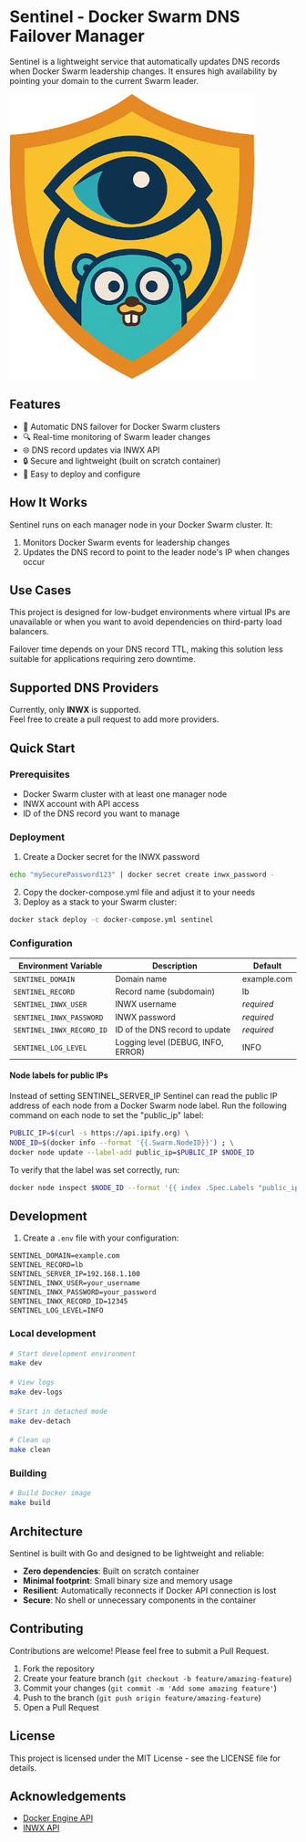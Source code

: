 # Sentinel - Docker Swarm DNS Failover Manager

Sentinel is a lightweight service that automatically updates DNS records when Docker Swarm leadership changes. It ensures high availability by pointing your domain to the current Swarm leader.

![Sentinel Logo](./images/logo.png)

## Features

- 🔄 Automatic DNS failover for Docker Swarm clusters
- 🔍 Real-time monitoring of Swarm leader changes
- 🌐 DNS record updates via INWX API
- 🔒 Secure and lightweight (built on scratch container)
- 🚀 Easy to deploy and configure

## How It Works

Sentinel runs on each manager node in your Docker Swarm cluster. It:

1. Monitors Docker Swarm events for leadership changes
2. Updates the DNS record to point to the leader node's IP when changes occur

## Use Cases

This project is designed for low-budget environments where virtual IPs are unavailable or when you want to avoid dependencies on third-party load balancers.

Failover time depends on your DNS record TTL, making this solution less suitable for applications requiring zero downtime.

## Supported DNS Providers

Currently, only **INWX** is supported.  
Feel free to create a pull request to add more providers.

## Quick Start

### Prerequisites

- Docker Swarm cluster with at least one manager node
- INWX account with API access
- ID of the DNS record you want to manage

### Deployment

1. Create a Docker secret for the INWX password
```bash
echo "mySecurePassword123" | docker secret create inwx_password -
```
2. Copy the docker-compose.yml file and adjust it to your needs
3. Deploy as a stack to your Swarm cluster:

```bash
docker stack deploy -c docker-compose.yml sentinel
```

### Configuration

| Environment Variable      | Description                        | Default     |
|---------------------------|------------------------------------|-------------|
| `SENTINEL_DOMAIN`         | Domain name                        | example.com |
| `SENTINEL_RECORD`         | Record name (subdomain)            | lb          |
| `SENTINEL_INWX_USER`      | INWX username                      | *required*  |
| `SENTINEL_INWX_PASSWORD`  | INWX password                      | *required*  |
| `SENTINEL_INWX_RECORD_ID` | ID of the DNS record to update     | *required*  |
| `SENTINEL_LOG_LEVEL`      | Logging level (DEBUG, INFO, ERROR) | INFO        |

#### Node labels for public IPs
Instead of setting SENTINEL_SERVER_IP Sentinel can read the public IP address of each node from a Docker Swarm node label.
Run the following command on each node to set the "public_ip" label:

```bash
PUBLIC_IP=$(curl -s https://api.ipify.org) \
NODE_ID=$(docker info --format '{{.Swarm.NodeID}}') ; \
docker node update --label-add public_ip=$PUBLIC_IP $NODE_ID
```
To verify that the label was set correctly, run:
```bash
docker node inspect $NODE_ID --format '{{ index .Spec.Labels "public_ip" }}'
```
## Development

1. Create a `.env` file with your configuration:

```
SENTINEL_DOMAIN=example.com
SENTINEL_RECORD=lb
SENTINEL_SERVER_IP=192.168.1.100
SENTINEL_INWX_USER=your_username
SENTINEL_INWX_PASSWORD=your_password
SENTINEL_INWX_RECORD_ID=12345
SENTINEL_LOG_LEVEL=INFO
```

### Local development

```bash
# Start development environment
make dev

# View logs
make dev-logs

# Start in detached mode
make dev-detach

# Clean up
make clean
```

### Building

```bash
# Build Docker image
make build
```
## Architecture

Sentinel is built with Go and designed to be lightweight and reliable:

- **Zero dependencies**: Built on scratch container
- **Minimal footprint**: Small binary size and memory usage
- **Resilient**: Automatically reconnects if Docker API connection is lost
- **Secure**: No shell or unnecessary components in the container

## Contributing

Contributions are welcome! Please feel free to submit a Pull Request.

1. Fork the repository
2. Create your feature branch (`git checkout -b feature/amazing-feature`)
3. Commit your changes (`git commit -m 'Add some amazing feature'`)
4. Push to the branch (`git push origin feature/amazing-feature`)
5. Open a Pull Request

## License

This project is licensed under the MIT License - see the LICENSE file for details.

## Acknowledgements

- [Docker Engine API](https://docs.docker.com/engine/api/)
- [INWX API](https://www.inwx.com/en/help/apidoc)
